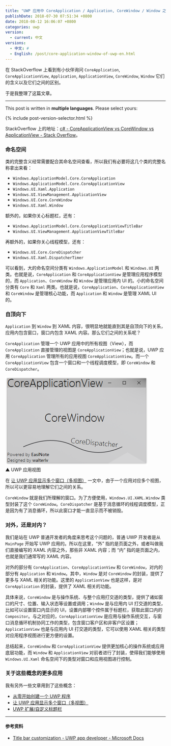```yaml
---
title: "UWP 应用中 CoreApplication / Application, CoreWindow / Window 之间的区别"
publishDate: 2018-07-30 07:51:34 +0800
date: 2018-08-12 16:06:07 +0800
categories: uwp
version:
  - current: 中文
versions:
  - 中文: #
  - English: /post/core-application-window-of-uwp-en.html
---
```


在 StackOverflow 上看到有小伙伴询问 `CoreApplication`, `CoreApplicationView`, `Application`, `ApplicationView`, `CoreWindow`, `Window` 它们的含义以及它们之间的区别。

于是我整理了这篇文章。

---

This post is written in **multiple languages**. Please select yours:

{% include post-version-selector.html %}

StackOverflow 上的地址：[c# - CoreApplicationView vs CoreWindow vs ApplicationView - Stack Overflow](https://stackoverflow.com/questions/33680631/coreapplicationview-vs-corewindow-vs-applicationview)。

<div id="toc"></div>

### 命名空间

类的完整含义经常需要配合其命名空间查看，所以我们有必要将这几个类的完整名称拿出来看：

- `Windows.ApplicationModel.Core.CoreApplication`
- `Windows.ApplicationModel.Core.CoreApplicationView`
- `Windows.UI.Xaml.Application`
- `Windows.UI.ViewManagement.ApplicationView`
- `Windows.UI.Core.CoreWindow`
- `Windows.UI.Xaml.Window`

额外的，如果你关心标题栏，还有：

- `Windows.ApplicationModel.Core.CoreApplicationViewTitleBar`
- `Windows.UI.ViewManagement.ApplicationViewTitleBar`

再额外的，如果你关心线程模型，还有：

- `Windows.UI.Core.CoreDispatcher`
- `Windows.UI.Xaml.DispatcherTimer`

可以看到，大的命名空间分类有 `Windows.ApplicationModel` 和 `Windows.UI` 两类。也就是说，`CoreApplication` 和 `CoreApplicationView` 是管理应用程序模型的，而 `Application`、`CoreWindow` 和 `Window` 是管理应用内 UI 的。小的命名空间分类有 `Core` 和 `Xaml` 两类。也就是说，`CoreApplication`、`CoreApplicationView` 和 `CoreWindow` 是管理核心功能，而 `Application` 和 `Window` 是管理 XAML UI 的。

### 自顶向下

`Application` 到 `Window` 到 XAML 内容，很明显地就能直到其是自顶向下的关系，应用内包含窗口，窗口内包含 XAML 内容。那么它们之间的关系呢？

`CoreApplication` 管理一个 UWP 应用中的所有视图（View），而 `CoreApplication` 直接管理的视图是 `CoreApplicationView`；也就是说，UWP 应用 `CoreApplication` 管理所有的应用视图 `CoreApplicationView`。而一个 `CoreApplicationView` 包含一个窗口和一个线程调度模型，即 `CoreWindow` 和 `CoreDispatcher`。

![UWP 应用视图](/static/posts/2018-07-27-08-37-42.png)  
▲ UWP 应用视图

在 [让 UWP 应用显示多个窗口（多视图）](/post/show-multiple-views-for-an-uwp-app.html) 一文中，由于一个应用对应多个视图，所以可以更容易地理解它们之间的关系。

`CoreWindow` 就是我们所理解的窗口。为了方便使用，`Windows.UI.XAML.Window` 类型封装了这个 `CoreWindow`。`CoreDispatcher` 是基于消息循环的线程调度模型，正是因为有了消息循环，所以此窗口才能一直显示而不被销毁。

### 对外，还是对内？

我们是站在 UWP 普通开发者的角度来思考这个问题的，普通 UWP 开发者是从 `MainPage` 开始写 UWP 应用的。所以在这里，“外” 指的是页面之外，或者叫做我们直接编写的 XAML 内容之外，那些非 XAML 内容；而 “内” 指的是页面之内，也就是我们通常写的 XAML 内容。

对外的部分有 `CoreApplication`、`CoreApplicationView` 和 `CoreWindow`，对内的部分有 `Application` 和 `Window`。其中，`Window` 是对 `CoreWindow` 的封装，提供了更多与 XAML 相关的功能。这里的 `ApplicationView` 也是这样，是对 `CoreApplication` 的封装，提供了 XAML 相关的功能。

具体来说，`CoreWindow` 是与操作系统、与整个应用打交道的类型，提供了诸如窗口的尺寸、位置、输入状态等设置或调用；`Window` 是与应用内 UI 打交道的类型，比如可以设置窗口内显示的 UI，设置内部哪个控件属于标题栏，获取此窗口内的 `Compositor`。与之对应的，`CoreApplicationView` 是应用与操作系统交互，与窗口消息循环机制协同工作的类型，包含窗口客户区和非客户区设置；`ApplicationView` 也是与应用内 UI 打交道的类型，它可以使用 XAML 相关的类型对应用程序视图进行更方便的设置。

总结起来，`CoreWindow` 和 `CoreApplicationView` 提供更加核心的操作系统或应用底层功能，而 `Window` 和 `ApplicationView` 对前者进行了封装，使得我们能够使用 `Windows.UI.Xaml` 命名空间下的类型对窗口和应用视图进行控制。

### 关于这些概念的更多应用

我有另外一些文章用到了这些概念：

- [从零开始创建一个 UWP 程序](/post/create-uwp-app-from-zero-1.html)
- [让 UWP 应用显示多个窗口（多视图）](/post/show-multiple-views-for-an-uwp-app.html)
- [UWP 扩展/自定义标题栏](/post/tips-for-customize-uwp-title-bar.html)

---

#### 参考资料

- [Title bar customization - UWP app developer - Microsoft Docs](https://docs.microsoft.com/en-us/windows/uwp/design/shell/title-bar)
